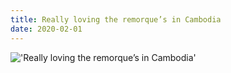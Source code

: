 ```yaml
---
title: Really loving the remorque’s in Cambodia
date: 2020-02-01
---
```


!['Really loving the remorque’s in Cambodia'](/48Reallylovingtheremorque-sinCambodia1.jpg)

